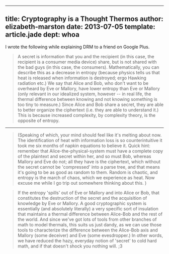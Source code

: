 ---
title: Cryptography is a Thought Thermos
author: elizabeth-marston
date: 2013-07-05
template: article.jade
dept: whoa
 ---

I wrote the following while explaining DRM to a friend on Google Plus.


> A secret is information that you and the recipient (in this case, the recipient is a consumer media device) share, but is not shared with the bad guys (in this case, the consumers). Mathematically, you can describe this as a decrease in entropy (because physics tells us that heat is released when information is destroyed; ergo Hawking radiation etc.) We say that Alice and Bob, who don't want to be overheard by Eve or Mallory, have lower entropy than Eve or Mallory (only relevant in our idealized system, however -- in real life, the thermal difference between knowing and not knowing something is too tiny to measure.) Since Alice and Bob share a secret, they are able to better organize the ciphertext  (i.e. they are able to understand it.) This is because increased complexity, by complexity theory, is the opposite of entropy.

<hr/>


> (Speaking of which, your mind should feel like it's melting about now. The identification of heat with information loss is so counterintuitive it took me six months of napkin equations to believe it. Quick hint: remember that Alice-the-physical-system must have a complete copy of the plaintext and secret within her, and so must Bob, whereas Mallory and Eve do not; all they have is the ciphertext, which without the secret cannot be 'compressed' into a parse tree, and that means it's going to be as good as random to them. Random is chaotic, and entropy is the march of chaos, which we experience as heat. Now excuse me while I go trip out somewhere thinking about this. )

> If the entropy 'spills' out of Eve or Mallory and into Alice or Bob, that constitutes the destruction of the secret and the acquisition of knowledge by Eve or Mallory.  A good cryptographic system is essentially (and absolutely literally) a very specific sort of insulation that maintains a thermal difference between Alice-Bob and the rest of the world. And since we've got lots of tools from other branches of math to model thermals, this suits us just dandy, as we can use those tools to characterize the difference between the Alice-Bob axis and Mallory (some deceiver) and Eve (some evesdropper.) In other words, we have reduced the hazy, everyday notion of 'secret' to cold hard math, and if that doesn't shock you nothing will. ;3
